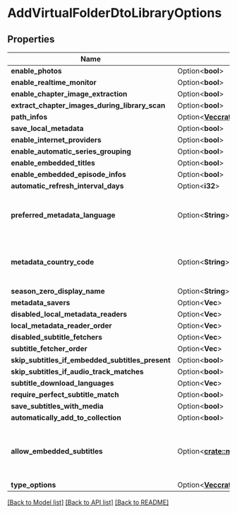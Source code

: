 # AddVirtualFolderDtoLibraryOptions

## Properties

Name | Type | Description | Notes
------------ | ------------- | ------------- | -------------
**enable_photos** | Option<**bool**> |  | [optional]
**enable_realtime_monitor** | Option<**bool**> |  | [optional]
**enable_chapter_image_extraction** | Option<**bool**> |  | [optional]
**extract_chapter_images_during_library_scan** | Option<**bool**> |  | [optional]
**path_infos** | Option<[**Vec<crate::models::MediaPathInfo>**](MediaPathInfo.md)> |  | [optional]
**save_local_metadata** | Option<**bool**> |  | [optional]
**enable_internet_providers** | Option<**bool**> |  | [optional]
**enable_automatic_series_grouping** | Option<**bool**> |  | [optional]
**enable_embedded_titles** | Option<**bool**> |  | [optional]
**enable_embedded_episode_infos** | Option<**bool**> |  | [optional]
**automatic_refresh_interval_days** | Option<**i32**> |  | [optional]
**preferred_metadata_language** | Option<**String**> | Gets or sets the preferred metadata language. | [optional]
**metadata_country_code** | Option<**String**> | Gets or sets the metadata country code. | [optional]
**season_zero_display_name** | Option<**String**> |  | [optional]
**metadata_savers** | Option<**Vec<String>**> |  | [optional]
**disabled_local_metadata_readers** | Option<**Vec<String>**> |  | [optional]
**local_metadata_reader_order** | Option<**Vec<String>**> |  | [optional]
**disabled_subtitle_fetchers** | Option<**Vec<String>**> |  | [optional]
**subtitle_fetcher_order** | Option<**Vec<String>**> |  | [optional]
**skip_subtitles_if_embedded_subtitles_present** | Option<**bool**> |  | [optional]
**skip_subtitles_if_audio_track_matches** | Option<**bool**> |  | [optional]
**subtitle_download_languages** | Option<**Vec<String>**> |  | [optional]
**require_perfect_subtitle_match** | Option<**bool**> |  | [optional]
**save_subtitles_with_media** | Option<**bool**> |  | [optional]
**automatically_add_to_collection** | Option<**bool**> |  | [optional]
**allow_embedded_subtitles** | Option<[**crate::models::EmbeddedSubtitleOptions**](EmbeddedSubtitleOptions.md)> | An enum representing the options to disable embedded subs. | [optional]
**type_options** | Option<[**Vec<crate::models::TypeOptions>**](TypeOptions.md)> |  | [optional]

[[Back to Model list]](../README.md#documentation-for-models) [[Back to API list]](../README.md#documentation-for-api-endpoints) [[Back to README]](../README.md)


